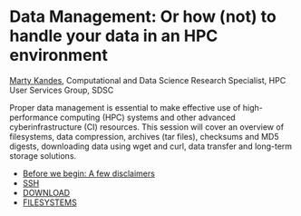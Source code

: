 # Data Management: Or how (not) to handle your data in an HPC environment

[Marty Kandes](https://github.com/mkandes), Computational and Data Science Research Specialist, HPC User Services Group, SDSC

Proper data management is essential to make effective use of high-performance computing (HPC) systems and other advanced cyberinfrastructure (CI) resources. This session will cover an overview of filesystems, data compression, archives (tar files), checksums and MD5 digests, downloading data using wget and curl, data transfer and long-term storage solutions.

- [Before we begin: A few disclaimers](DISCLAIMERS.md)
- [SSH](SSH.md)
- [DOWNLOAD](DOWNLOADING.md)
- [FILESYSTEMS](FILESYSTEMS.md)
